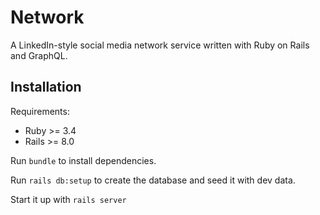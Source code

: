 # Network

A LinkedIn-style social media network service written with Ruby on Rails and GraphQL.

## Installation

Requirements:

- Ruby >= 3.4
- Rails >= 8.0

Run `bundle` to install dependencies.

Run `rails db:setup` to create the database and seed it with dev data.

Start it up with `rails server`
